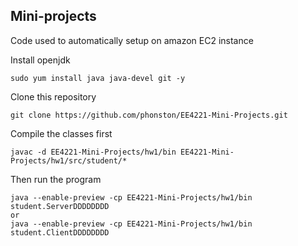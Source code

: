 ## Mini-projects

Code used to automatically setup on amazon EC2 instance

Install openjdk
```
sudo yum install java java-devel git -y
```

Clone this repository
```
git clone https://github.com/phonston/EE4221-Mini-Projects.git
```

Compile the classes first
```
javac -d EE4221-Mini-Projects/hw1/bin EE4221-Mini-Projects/hw1/src/student/*
```

Then run the program
```
java --enable-preview -cp EE4221-Mini-Projects/hw1/bin student.ServerDDDDDDDD
or
java --enable-preview -cp EE4221-Mini-Projects/hw1/bin student.ClientDDDDDDDD
```